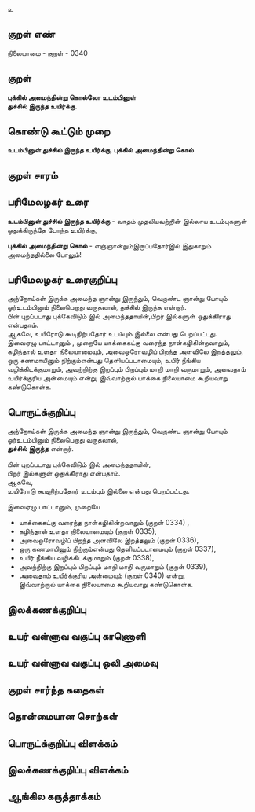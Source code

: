 உ

## குறள் எண் 

நிலையாமை - குறள் - 0340  

## குறள் 

**புக்கில் அமைந்தின்று கொல்லோ உடம்பினுள்  
துச்சில் இருந்த உயிர்க்கு.**

## கொண்டு கூட்டும் முறை

**உடம்பினுள் துச்சில் இருந்த உயிர்க்கு, புக்கில் அமைந்தின்று கொல்** 

## குறள் சாரம் 


## பரிமேலழகர் உரை

**உடம்பினுள் துச்சில் இருந்த உயிர்க்கு** - வாதம் முதலியவற்றின் இல்லாய உடம்புகளுள் ஒதுக்கிருந்தே போந்த உயிர்க்கு,  

**புக்கில் அமைந்தின்று கொல்** - எஞ்ஞான்றும்இருப்பதோர்இல் இதுகாறும் அமைந்ததில்லை போலும்!  


## பரிமேலழகர் உரைகுறிப்பு   

அந்நோய்கள் இருக்க அமைந்த ஞான்று இருந்தும், வெகுண்ட ஞான்று போயும் ஓர்உடம்பினும் நிலைபெறாது வருதலால், துச்சில் இருந்த என்றார்.  
பின் புறப்படாது புக்கேவிடும் இல் அமைந்ததாயின்,பிறர் இல்களுள் ஒதுக்கிிராது என்பதாம்.  
ஆகவே, உயிரோடு கூடிநிற்பதோர் உடம்பும் இல்லை என்பது பெறப்பட்டது.  
இவைஏழு பாட்டானும் , முறையே யாக்கைகட்கு வரைந்த நாள்கழிகின்றவாறும், கழிந்தால் உளதா நிலையாமையும், அவைஒரோவழிப் பிறந்த அளவிலே இறத்தலும், ஒரு கணமாயினும் நிற்கும்என்பது தெளியப்படாமையும், உயிர் நீங்கிய வழிக்கிடக்குமாறும், அவற்றிற்கு இறப்பும் பிறப்பும் மாறி மாறி வருமாறும், அவைதாம் உயிர்க்குரிய அன்மையும் என்று, இவ்வாற்றால் யாக்கை நிலையாமை கூறியவாறு கண்டுகொள்க.     

## பொருட்க்குறிப்பு 

அந்நோய்கள் இருக்க அமைந்த ஞான்று இருந்தும், வெகுண்ட ஞான்று போயும்   
ஓர்உடம்பினும் நிலைபெறாது வருதலால்,   
**துச்சில் இருந்த** என்றார்.  

பின் புறப்படாது புக்கேவிடும் இல் அமைந்ததாயின்,  
பிறர் இல்களுள் ஒதுக்கிிராது என்பதாம்.  
ஆகவே,   
உயிரோடு கூடிநிற்பதோர் உடம்பும் இல்லை என்பது பெறப்பட்டது.  

இவைஏழு பாட்டானும், முறையே   
* யாக்கைகட்கு வரைந்த நாள்கழிகின்றவாறும்	(குறள் 0334) ,  
* கழிந்தால் உளதா நிலையாமையும் (குறள் 0335),   
* அவைஒரோவழிப் பிறந்த அளவிலே இறத்தலும் (குறள் 0336),   
* ஒரு கணமாயினும் நிற்கும்என்பது தெளியப்படாமையும் (குறள் 0337),   
* உயிர் நீங்கிய வழிக்கிடக்குமாறும் (குறள் 0338),   
* அவற்றிற்கு இறப்பும் பிறப்பும் மாறி மாறி வருமாறும் (குறள் 0339),   
* அவைதாம் உயிர்க்குரிய அன்மையும் (குறள் 0340) என்று,   
இவ்வாற்றால் யாக்கை நிலையாமை கூறியவாறு கண்டுகொள்க.    

## இலக்கணக்குறிப்பு  


## உயர் வள்ளுவ வகுப்பு காணொளி


## உயர் வள்ளுவ வகுப்பு ஒலி அமைவு 

 
## குறள் சார்ந்த கதைகள் 


## தொன்மையான சொற்கள்


## பொருட்க்குறிப்பு விளக்கம்


## இலக்கணக்குறிப்பு விளக்கம்


## ஆங்கில கருத்தாக்கம் 


